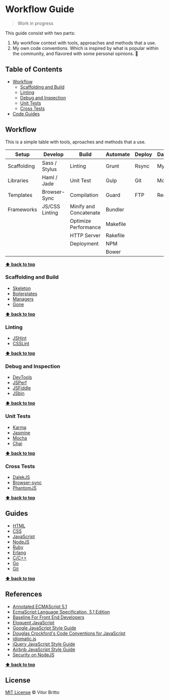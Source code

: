 # Workflow Guide

> Work in progress

This guide consist with two parts:

1. My workflow context with tools, approaches and methods that a use.
2. My own code conventions. Which is inspired by what is popular within the community, and flavored with some personal opinions. :ghost:

## Table of Contents

- [Workflow](#workflow)
    - [Scaffolding and Build](#scaffolding-and-build)
    - [Linting](#linting)
    - [Debug and Inspection](#debug-and-inspection)
    - [Unit Tests](#unit-tests)
    - [Cross Tests](#cross-tests)
- [Code Guides](#code-guides)


## Workflow

This is a simple table with tools, aproaches and methods that a use.

| Setup       | Develop        | Build                  | Automate | Deploy | Database |
|-------------|----------------|------------------------|----------|--------|----------|
| Scaffolding | Sass / Stylus  | Linting                | Grunt    | Rsync  | MySQL    |
| Libraries   | Haml / Jade    | Unit Test              | Gulp     | Git    | MongoDB  |
| Templates   | Browser-Sync   | Compilation            | Guard    | FTP    | Redis    |
| Frameworks  | JS/CSS Linting | Minify and Concatenate | Bundler  |        |          |
|             |                | Optimize Performance   | Makefile |        |          |
|             |                | HTTP Server            | Rakefile |        |          |
|             |                | Deployment             | NPM      |        |          |
|             |                |                        | Bower    |        |          |

**[⬆ back to top](#table-of-contents)**

### Scaffolding and Build

- [Skeleton](https://github.com/vitorbritto/skeleton)
- [Boilerplates](https://github.com/vitorbritto/boilerplates)
- [Managers](https://github.com/vitorbritto/managers)
- [Gone](https://github.com/vitorbritto/gone)

**[⬆ back to top](#table-of-contents)**

### Linting

- [JSHint](https://github.com/vitorbritto/workflow-guide/blob/master/files/.jshintrc)
- [CSSLint](https://github.com/vitorbritto/workflow-guide/blob/master/files/.csslintrc)

**[⬆ back to top](#table-of-contents)**

### Debug and Inspection

- [DevTools](https://developers.google.com/chrome-developer-tools/)
- [JSPerf](http://jsperf.com/)
- [JSFiddle](http://jsfiddle.net/)
- [JSbin](http://jsbin.com/)

**[⬆ back to top](#table-of-contents)**

### Unit Tests

- [Karma](http://karma-runner.github.io/)
- [Jasmine](https://github.com/pivotal/jasmine)
- [Mocha](https://github.com/visionmedia/mocha)
- [Chai](http://chaijs.com/)

**[⬆ back to top](#table-of-contents)**

### Cross Tests

- [DalekJS](http://dalekjs.com/)
- [Browser-sync](http://browsersync.io/)
- [PhantomJS](http://phantomjs.org/)

**[⬆ back to top](#table-of-contents)**


## Guides

- [HTML](guides/html.md)
- [CSS](guides/css.md)
- [JavaScript](guides/javascript.md)
- [NodeJS](guides/nodejs.md)
- [Ruby](guides/ruby.md)
- [Erlang](guides/erlang.md)
- [C/C++](guides/c.md)
- [Go](guides/go.md)
- [Git](guides/git.md)

**[⬆ back to top](#table-of-contents)**


## References

- [Annotated ECMAScript 5.1](http://es5.github.com/)
- [EcmaScript Language Specification, 5.1 Edition](http://ecma-international.org/ecma-262/5.1/)
- [Baseline For Front End Developers](http://rmurphey.com/blog/2012/04/12/a-baseline-for-front-end-developers/)
- [Eloquent JavaScript](http://eloquentjavascript.net/)
- [Google JavaScript Style Guide](http://google-styleguide.googlecode.com/svn/trunk/javascriptguide.xml)
- [Douglas Crockford's Code Conventions for JavaScript](http://javascript.crockford.com/code.html)
- [idiomatic.js](https://github.com/rwldrn/idiomatic.js/)
- [jQuery JavaScript Style Guide](http://contribute.jquery.org/style-guide/js/)
- [Airbnb JavaScript Style Guide](https://github.com/airbnb/javascript)
- [Security on NodeJS](https://nodesecurity.io/resources)

**[⬆ back to top](#table-of-contents)**


## License

[MIT License](http://vitorbritto.mit-license.org/) © Vitor Britto

